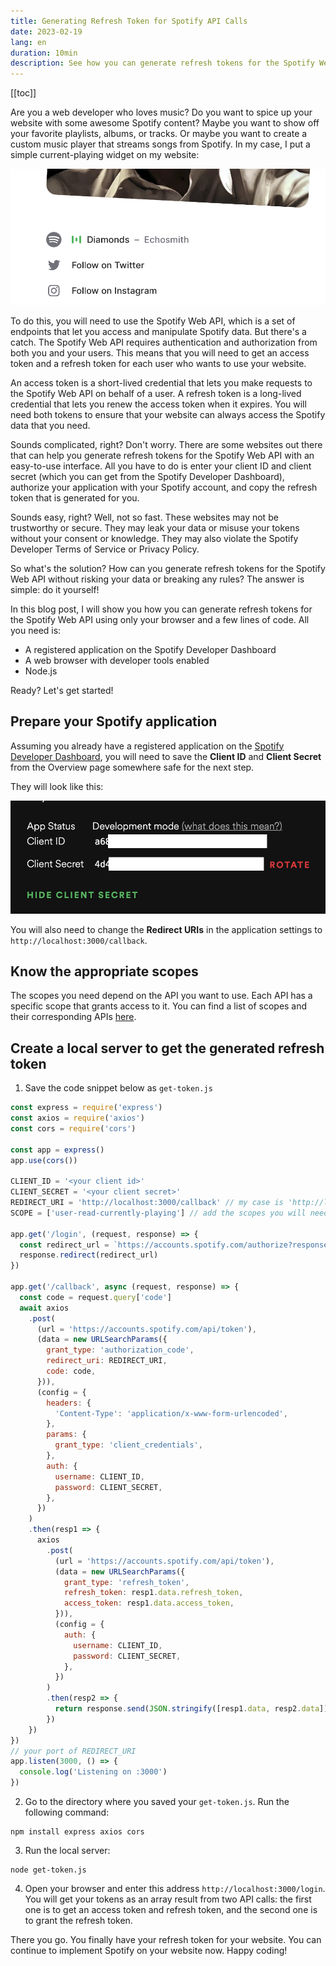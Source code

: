 ```yaml
---
title: Generating Refresh Token for Spotify API Calls
date: 2023-02-19
lang: en
duration: 10min
description: See how you can generate refresh tokens for the Spotify Web API using your browser and Node.js. Learn how to use the Spotify Developer Dashboard, scopes, and code snippets to access Spotify data on your website.
---
```


[[toc]]

Are you a web developer who loves music? Do you want to spice up your website with some awesome Spotify content? Maybe you want to show off your favorite playlists, albums, or tracks. Or maybe you want to create a custom music player that streams songs from Spotify. In my case, I put a simple current-playing widget on my website:

<img src="/images/2023/spotify-current-playing.png" alt="Spotify current playing" rounded-lg>

To do this, you will need to use the Spotify Web API, which is a set of endpoints that let you access and manipulate Spotify data. But there's a catch. The Spotify Web API requires authentication and authorization from both you and your users. This means that you will need to get an access token and a refresh token for each user who wants to use your website.

An access token is a short-lived credential that lets you make requests to the Spotify Web API on behalf of a user. A refresh token is a long-lived credential that lets you renew the access token when it expires. You will need both tokens to ensure that your website can always access the Spotify data that you need.

Sounds complicated, right? Don't worry. There are some websites out there that can help you generate refresh tokens for the Spotify Web API with an easy-to-use interface. All you have to do is enter your client ID and client secret (which you can get from the Spotify Developer Dashboard), authorize your application with your Spotify account, and copy the refresh token that is generated for you.

Sounds easy, right? Well, not so fast. These websites may not be trustworthy or secure. They may leak your data or misuse your tokens without your consent or knowledge. They may also violate the Spotify Developer Terms of Service or Privacy Policy.

So what's the solution? How can you generate refresh tokens for the Spotify Web API without risking your data or breaking any rules? The answer is simple: do it yourself!

In this blog post, I will show you how you can generate refresh tokens for the Spotify Web API using only your browser and a few lines of code. All you need is:

- A registered application on the Spotify Developer Dashboard
- A web browser with developer tools enabled
- Node.js

Ready? Let's get started!

## Prepare your Spotify application

Assuming you already have a registered application on the [Spotify Developer Dashboard](https://developer.spotify.com), you will need to save the **Client ID** and **Client Secret** from the Overview page somewhere safe for the next step.

They will look like this:

<img src="/images/2023/client-id-secret.png" alt="Client ID Secret" rounded-lg>

You will also need to change the **Redirect URIs** in the application settings to `http://localhost:3000/callback`.

## Know the appropriate scopes

The scopes you need depend on the API you want to use. Each API has a specific scope that grants access to it. You can find a list of scopes and their corresponding APIs [here](https://developer.spotify.com/documentation/general/guides/authorization/scopes/).

## Create a local server to get the generated refresh token

1. Save the code snippet below as `get-token.js`

```javascript
const express = require('express')
const axios = require('axios')
const cors = require('cors')

const app = express()
app.use(cors())

CLIENT_ID = '<your client id>'
CLIENT_SECRET = '<your client secret>'
REDIRECT_URI = 'http://localhost:3000/callback' // my case is 'http://localhost:3000/callback'
SCOPE = ['user-read-currently-playing'] // add the scopes you will need for your API calls

app.get('/login', (request, response) => {
  const redirect_url = `https://accounts.spotify.com/authorize?response_type=code&client_id=${CLIENT_ID}&scope=${SCOPE}&state=123456&redirect_uri=${REDIRECT_URI}&prompt=consent`
  response.redirect(redirect_url)
})

app.get('/callback', async (request, response) => {
  const code = request.query['code']
  await axios
    .post(
      (url = 'https://accounts.spotify.com/api/token'),
      (data = new URLSearchParams({
        grant_type: 'authorization_code',
        redirect_uri: REDIRECT_URI,
        code: code,
      })),
      (config = {
        headers: {
          'Content-Type': 'application/x-www-form-urlencoded',
        },
        params: {
          grant_type: 'client_credentials',
        },
        auth: {
          username: CLIENT_ID,
          password: CLIENT_SECRET,
        },
      })
    )
    .then(resp1 => {
      axios
        .post(
          (url = 'https://accounts.spotify.com/api/token'),
          (data = new URLSearchParams({
            grant_type: 'refresh_token',
            refresh_token: resp1.data.refresh_token,
            access_token: resp1.data.access_token,
          })),
          (config = {
            auth: {
              username: CLIENT_ID,
              password: CLIENT_SECRET,
            },
          })
        )
        .then(resp2 => {
          return response.send(JSON.stringify([resp1.data, resp2.data]))
        })
    })
})
// your port of REDIRECT_URI
app.listen(3000, () => {
  console.log('Listening on :3000')
})
```

2. Go to the directory where you saved your `get-token.js`. Run the following command:

```shell
npm install express axios cors
```

3. Run the local server:

```shell
node get-token.js
```

4. Open your browser and enter this address `http://localhost:3000/login`. You will get your tokens as an array result from two API calls: the first one is to get an access token and refresh token, and the second one is to grant the refresh token.

There you go. You finally have your refresh token for your website. You can continue to implement Spotify on your website now. Happy coding!
